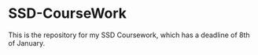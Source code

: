 # SSD-CourseWork
This is the repository for my SSD Coursework, which has a deadline of 8th of January.
